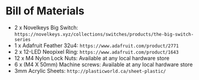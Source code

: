 # Bill of Materials

- 2 x Novelkeys Big Switch: `https://novelkeys.xyz/collections/switches/products/the-big-switch-series`
- 1 x Adafruit Feather 32u4: `https://www.adafruit.com/product/2771`
- 2 x 12-LED Neopixel Ring: `https://www.adafruit.com/product/1643`
- 12 x M4 Nylon Lock Nuts: Available at any local hardware store
- 6 x (M4 X 50mm) Machine screws: Available at any local hardware store
- 3mm Acrylic Sheets: `http://plasticworld.ca/sheet-plastic/`
